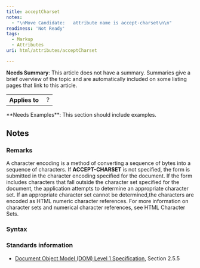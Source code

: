 ```yaml
---
title: acceptCharset
notes:
  - "\nMove Candidate:   attribute name is accept-charset\n\n"
readiness: 'Not Ready'
tags:
  - Markup
  - Attributes
uri: html/attributes/acceptCharset

---
```

**Needs Summary**: This article does not have a summary. Summaries give a brief overview of the topic and are automatically included on some listing pages that link to this article.

<table class="wikitable">
<tr>
<th>
Applies to

</th>
<td>
 ?

</td>
</tr>
</table>
**Needs Examples**: This section should include examples.

## <span>Notes</span>

### <span>Remarks</span>

A character encoding is a method of converting a sequence of bytes into a sequence of characters. If **ACCEPT-CHARSET** is not specified, the form is submitted in the character encoding specified for the document. If the form includes characters that fall outside the character set specified for the document, the application attempts to determine an appropriate character set. If an appropriate character set cannot be determined,the characters are encoded as HTML numeric character references. For more information on character sets and numerical character references, see HTML Character Sets.

### <span>Syntax</span>

### <span>Standards information</span>

-   [Document Object Model (DOM) Level 1 Specification](http://go.microsoft.com/fwlink/p/?linkid=161725), Section 2.5.5

